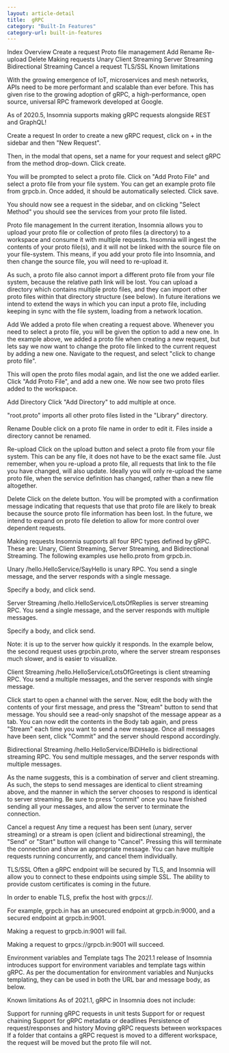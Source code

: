 ```yaml
---
layout: article-detail
title:  gRPC
category: "Built-In Features"
category-url: built-in-features
---
```


Index
Overview
Create a request
Proto file management
Add
Rename
Re-upload
Delete
Making requests
Unary
Client Streaming
Server Streaming
Bidirectional Streaming
Cancel a request
TLS/SSL
Known limitations


With the growing emergence of IoT, microservices and mesh networks, APIs need to be more performant and scalable than ever before. This has given rise to the growing adoption of gRPC, a high-performance, open source, universal RPC framework developed at Google.

As of 2020.5, Insomnia supports making gRPC requests alongside REST and GraphQL!

Create a request
In order to create a new gRPC request, click on + in the sidebar and then "New Request". 

Then, in the modal that opens, set a name for your request and select gRPC from the method drop-down. Click create.

You will be prompted to select a proto file. Click on "Add Proto File" and select a proto file from your file system. You can get an example proto file from grpcb.in. Once added, it should be automatically selected. Click save.

You should now see a request in the sidebar, and on clicking "Select Method" you should see the services from your proto file listed.



Proto file management
In the current  iteration, Insomnia allows you to upload your proto file or collection of proto files (a directory) to a workspace and consume it with multiple requests. Insomnia will ingest the contents of your proto file(s), and it will not be linked with the source file on your file-system. This means, if you add your proto file into Insomnia, and then change the source file, you will need to re-upload it.

As such, a proto file also cannot import a different proto file from your file system, because the relative path link will be lost. You can upload a directory which contains multiple proto files, and they can import other proto files within that directory structure (see below). In future iterations we intend to extend the ways in which you can input a proto file, including keeping in sync with the file system, loading from a network location.

Add
We added a proto file when creating a request above. Whenever you need to select a proto file, you will be given the option to add a new one. In the example above, we added a proto file when creating a new request, but lets say we now want to change the proto file linked to the current request by adding a new one. Navigate to the request, and select "click to change proto file".

This will open the proto files modal again, and list the one we added earlier. Click "Add Proto File", and add a new one. We now see two proto files added to the workspace.



Add Directory
Click "Add Directory" to add multiple at once.



"root.proto" imports all other proto files listed in the "Library" directory.



Rename
Double click on a proto file name in order to edit it. Files inside a directory cannot be renamed.



Re-upload
Click on the upload button and select a proto file from your file system. This can be any file, it does not have to be the exact same file. Just remember, when you re-upload a proto file, all requests that link to the file you have changed, will also update. Ideally you will only re-upload the same proto file, when the service definition has changed, rather than a new file altogether.



Delete
Click on the delete button. You will be prompted with a confirmation message indicating that requests that use that proto file are likely to break because the source proto file information has been lost. In the future, we intend to expand on proto file deletion to allow for more control over dependent requests.





Making requests
Insomnia supports all four RPC types defined by gRPC. These are: Unary, Client Streaming, Server Streaming, and Bidirectional Streaming. The following examples use hello.proto from grpcb.in.

Unary
/hello.HelloService/SayHello is unary RPC. You send a single message, and the server responds with a single message.

Specify a body, and click send.



Server Streaming
/hello.HelloService/LotsOfReplies is server streaming RPC. You send a single message, and the server responds with multiple messages.

Specify a body, and click send.

Note: it is up to the server how quickly it responds. In the example below, the second request uses grpcbin.proto, where the server stream responses much slower, and is easier to visualize.



Client Streaming
/hello.HelloService/LotsOfGreetings is client streaming RPC. You send a multiple messages, and the server responds with single message.

Click start to open a channel with the server. Now, edit the body with the contents of your first message, and press the "Stream" button to send that message. You should see a read-only snapshot of the message appear as a tab. You can now edit the contents in the Body tab again, and press "Stream" each time you want to send a new message. Once all messages have been sent, click "Commit" and the server should respond accordingly.



Bidirectional Streaming
/hello.HelloService/BiDiHello is bidirectional streaming RPC. You send multiple messages, and the server responds with multiple messages.

As the name suggests, this is a combination of server and client streaming. As such, the steps to send messages are identical to client streaming above, and the manner in which the server chooses to respond is identical to server streaming. Be sure to press "commit" once you have finished sending all your messages, and allow the server to terminate the connection.

Cancel a request
Any time a request has been sent (unary, server streaming) or a stream is open (client and bidirectional streaming), the "Send" or "Start" button will change to "Cancel". Pressing this will terminate the connection and show an appropriate message. You can have multiple requests running concurrently, and cancel them individually.

TLS/SSL
Often a gRPC endpoint will be secured by TLS, and Insomnia will allow you to connect to these endpoints using simple SSL. The ability to provide custom certificates is coming in the future. 

In order to enable TLS, prefix the host with grpcs://.

For example, grpcb.in has an unsecured endpoint at grpcb.in:9000, and a secured endpoint at grpcb.in:9001.

Making a request to grpcb.in:9001 will fail.

Making a request to grpcs://grpcb.in:9001 will succeed.

Environment variables and Template tags
The 2021.1 release of Insomnia introduces support for environment variables and template tags within gRPC. As per the documentation for environment variables and Nunjucks templating, they can be used in both the URL bar and message body, as below.

Known limitations
As of 2021.1, gRPC in Insomnia does not include:

Support for running gRPC requests in unit tests
Support for  or request chaining
Support for gRPC metadata or deadlines
Persistence of request/responses and history
Moving gRPC requests between workspaces
If a folder that contains a gRPC request is moved to a different workspace, the request will be moved but the proto file will not.